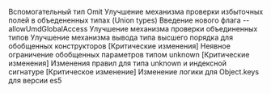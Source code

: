 Вспомогательный тип Omit
Улучшение механизма проверки избыточных полей в объедененных типах (Union types)
Введение нового флага --allowUmdGlobalAccess
Улучшение механизма проверки объединенных типов
Улучшение механизма вывода типа высшего порядка для обобщенных конструкторов
[Критические изменения] Неявное ограничение обобщенных параметров типом unknown
[Критические изменения] Изменения правил для типа unknown и индексной сигнатуре
[Критическое изменение] Изменение логики для Object.keys для версии es5
